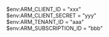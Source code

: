 $env:ARM_CLIENT_ID = "xxx" <br>
$env:ARM_CLIENT_SECRET = "yyy" <br>
$env:ARM_TENANT_ID = "aaa" <br>
$env:ARM_SUBSCRIPTION_ID = "bbb" <br>

